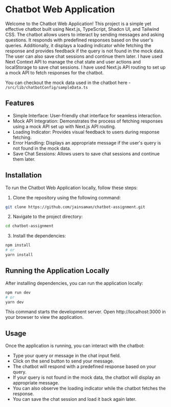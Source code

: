 # Chatbot Web Application

Welcome to the Chatbot Web Application! This project is a simple yet effective chatbot built using Next.js, TypeScript, Shadcn UI, and Tailwind CSS. The chatbot allows users to interact by sending messages and asking questions. It responds with predefined responses based on the user's queries. Additionally, it displays a loading indicator while fetching the response and provides feedback if the query is not found in the mock data. The user can also save chat sessions and continue them later. I have used Next Context API to manage the chat state and user actions and localStorage to save chat sessions. I have used Next.js API routing to set up a mock API to fetch responses for the chatbot.

You can checkout the mock data used in the chatbot here - `/src/lib/chatbotConfig/sampleData.ts`

## Features

- Simple Interface: User-friendly chat interface for seamless interaction.
- Mock API Integration: Demonstrates the process of fetching responses using a mock API set up with Next.js API routing.
- Loading Indicator: Provides visual feedback to users during response fetching.
- Error Handling: Displays an appropriate message if the user's query is not found in the mock data.
- Save Chat Sessions: Allows users to save chat sessions and continue them later.

## Installation

To run the Chatbot Web Application locally, follow these steps:

1. Clone the repository using the following command:

```bash
git clone https://github.com/jainsaman/chatbot-assignment.git
```

2. Navigate to the project directory:

```bash
cd chatbot-assignment
```

3. Install the dependencies:

```bash
npm install
# or
yarn install
```

## Running the Application Locally

After installing dependencies, you can run the application locally:

```bash
npm run dev
# or
yarn dev
```

This command starts the development server. Open http://localhost:3000 in your browser to view the application.

## Usage

Once the application is running, you can interact with the chatbot:

- Type your query or message in the chat input field.
- Click on the send button to send your message.
- The chatbot will respond with a predefined response based on your query.
- If your query is not found in the mock data, the chatbot will display an appropriate message.
- You can also observe the loading indicator while the chatbot fetches the response.
- You can save the chat session and load it back again later.
